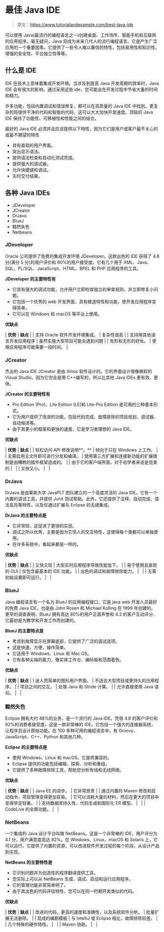 # 最佳 Java IDE

> 原文：<https://www.tutorialandexample.com/best-java-ide>

可以使用 Java(最流行的编程语言之一)创建桌面、工作场所、智能手机和互联网的应用程序。毫无疑问，Java 将成为未来几代人的流行编程语言。它是产生广泛应用的一个重要因素。它提供了一些令人难以置信的特性，包括易用性和知识性、增强的安全性、平台独立性等等。

## 什么是 IDE

IDE 在技术上意味着集成开发环境。当涉及到提高 Java 开发周期的效率时，Java IDE 会有很大的影响。通过采用这些 ide，您可能会在开发过程中节省大量的时间和精力。

许多功能，包括内置调试和错误修复，都可以在高质量的 Java IDE 中找到。更复杂的将提供干净的代码和智能的代码，这可以大大加快开发速度。顶级的 Java IDE 保持了功能性、可移植性和性能之间的结合。

最好的 Java IDE 必须并且应该提供以下特性，因为它们是用户或客户最不关心的或最不期望的特性

*   具有直观的用户界面。
*   突出显示语法。
*   提供语法检查和自动化测试完成。
*   提供强大的调试器。
*   允许快捷键和调试。
*   实时交付结果。

## 各种 Java IDEs

*   JDeveloper
*   JCreator
*   DrJava
*   BlueJ
*   黯然失色
*   Netbeans

### JDeveloper

Oracle 公司提供了免费的集成开发环境 JDeveloper。这款出色的 IDE 获得了 4.8 分(满分 5 分)的用户评价和 80%的用户接受度。它有几个用于 XML、Java、SQL、PL/SQL、JavaScript、HTML、BPEL 和 PHP 应用程序的工具。

**JDeveloper 的主要特性有**

*   它具有强大的调试功能，允许用户立即检查独立的审查规则，并立即修复小问题。
*   它包括一个优秀的 web 开发界面，具有推送特性和功能，使开发应用程序变得简单。
*   它可以在 Windows 和 macOS 等平台上使用。

**优缺点**



| **优势** | **缺点** |
| 支持 Oracle 软件开发环境集成。 | 复杂性很高 |
| 支持用其他语言开发应用程序 | 虽然实施大型项目可能会遇到问题 |
| 有形和无形的好处。 | 使用应用程序可能需要一段时间。 |



### JCreator

杰出的 Java IDE JCreator 是由 Xinox 软件设计的。它的界面设计很像微软的 Visual Studio。因为它完全是用 C++编写的，所以比其他 Java IDEs 更有效、更快。

**JCreator 的主要特性有**

*   Pro Edition (Pro)、Lite Edition (LE)和 Lite-Pro Edition 是可用的三种基本形式。
*   它为用户提供了改进的功能，包括代码完成、故障排除的项目规划、调试器、自动缩进等。
*   由于其更小的框架和更快的速度，它是学习者理想的 Java IDE。

**优缺点**



| **优势** | **缺点** |
| 轻松访问 API 修改说明**。** | 倾向于只在 Windows 上工作。 |
| 无需启用主文件即可进行分发和编译。 | 使用第三方扩展和连接新功能的扩展限制是由糟糕的插件框架造成的。 |
| 由于它的客户端界面，对于初学者来说是完美的 |   |
| 又快又小。 |   |



### DrJava

DrJava 是由莱斯大学 JavaPLT 团队建立的一个高度灵活的 Java IDE。它有一个内置的调试工具，并提供 Junit 测试帮助。此外，它还提供了注释、自动完成、语法高亮等特性，以及仅通过扩展与 Eclipse 的无缝集成。

**DrJava 的主要特点是**

*   它非常轻，这促进了更快的实现。
*   调试之所以优秀，主要是因为它惊人的交互特性，这使得每个类都可以单独使用。
*   在许多系统中，看起来都是一样的。

**优缺点**



| **优势** | **缺点** |
| 又快又轻 | 大型实时应用程序导致性能低下。 |
| 易于使用且直观的 GUI | 仅包含最基本的 IDE 功能。 |
| 出色的调试和故障排除能力。 |   |
| 无需初始设置即可运行。 |   |



### BlueJ

Java 编程语言有一个名为 BlueJ 的应用编程接口，它是 java web 开发人员最好的免费 Java IDE，也是由 John Rosen 和 Michael Kolling 在 1999 年创建的。更早的调查表明，BlueJ 拥有高达 80%的用户正面声誉和 4.2 的客户互动评分..它最初是为教学和开发工作而创建的。

**BlueJ 的主要特点是**

*   考虑到故障显示在屏幕底部，它提供了广泛的调试选项。
*   这是快速，方便，操作简单。
*   它适用于 Windows、Linux 和 Mac OS。
*   它有各种尖端的能力，像实体工作台、编码板和范围着色。

**优缺点**



| **优势** | **缺点** |
| 迷人而简单的图形用户界面。 | 不适合大型项目或更持久的应用程序。 |
| 项目之间的交互。 | 处理 Java 和 Stride 计算。 |
| 允许直接使用 Java 语句。 |   |



### 黯然失色

Eclipse 拥有大约 48%的业务，是一个流行的 Java IDE。凭借 4.8 的客户评价和 92%的消费者接受度，这是一款非常棒的 IDE。它包括一个强大的连接器系统，让程序员设计原始功能。在 100 多种可用的编程语言中，有 Groovy、JavaScript、C++、Python 和其他几种。

**Eclipse 的主要特点是**

*   使用 Windows、Linux 和 macOS，它是桥兼容的。
*   Eclipse 提供的功能包括编辑、探索、分析和重组。
*   它提供了多种故障排除工具，帮助您分析有线和无线网络。

**优缺点**



| **优势** | **缺点** |
| Java EE 的进步。 | 它非常昂贵 |
| 通过内置的 Maven 修改和启动指令，项目管理变得更加容易。 | 它可以消耗大量的材料，然后在更大的项目中变得举足轻重。 |
| 支持数据库持久性、代码生成和图形化 ER 模型。 |   |
| CodeLive 的全屏功能。 |   |



### NetBeans

一个集成的 Java 设计平台叫做 NetBeans。这是一个非常棒的 IDE，用户评分为 4.1 分，用户满意度高达 82%。在 Windows、Linux、macOS 和 Solaris 上，它可以运行。它提供了内置的资源，可以改进软件开发过程的每个阶段，从设计产品到实现。

**NetBeans 的主要特性是**

*   它识别问题并为创造性的程序翻译提供工具。
*   您实际上可以从 NetBeans 生成、调试、启动和运行应用程序。
*   它的管理功能非常简单明了。
*   由于其出色的代码评估特性，您可以在同一时期开发类似的代码。

**优缺点**



| **优势** | **缺点** |
| 改进的代码，更高的速度和准确性，以及系统软件分析。 | 批量扩展无法删除。 |
| 现成的编剧模板 | 与 IntelliJ 或 Eclipse 相比，故障排除较差。 |
| 几个特殊的硬件特性。 |   |
| Maven 协助。 |   |

